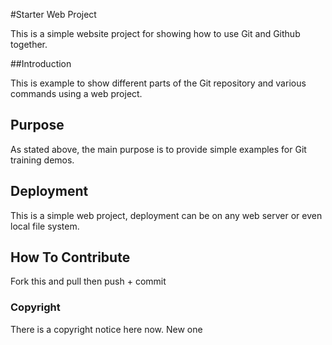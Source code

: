 #Starter Web Project

This is a simple website project for showing how to use Git and Github together.

##Introduction

This is example to show different parts of the Git repository and various commands using a web project. 

## Purpose

As stated above, the main purpose is to provide simple examples for Git training demos.

## Deployment

This is a simple web project, deployment can be on any web server or even local file system.

## How To Contribute

Fork this and pull then push + commit

### Copyright

There is a copyright notice here now. New one